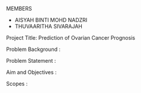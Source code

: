 MEMBERS
- AISYAH BINTI MOHD NADZRI
- THUVAARITHA SIVARAJAH

Project Title: Prediction of Ovarian Cancer Prognosis

Problem Background :

Problem Statement : 

Aim and Objectives :

Scopes : 
